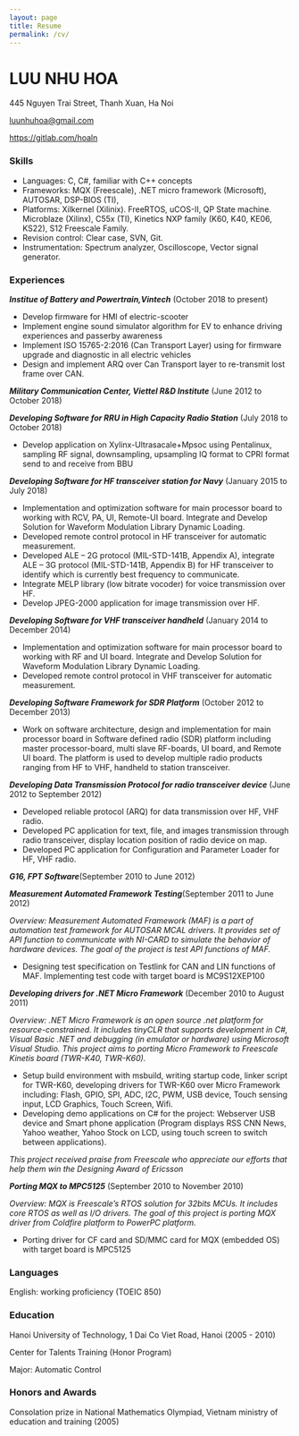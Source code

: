 ```yaml
---
layout: page
title: Resume
permalink: /cv/
---
```


# LUU NHU HOA

445 Nguyen Trai Street, Thanh Xuan, Ha Noi

luunhuhoa@gmail.com

https://gitlab.com/hoaln

### Skills
- Languages: C, C#, familiar with C++ concepts
- Frameworks: MQX	(Freescale),	.NET	micro	framework	(Microsoft),	AUTOSAR,	DSP-BIOS	(TI),
- Platforms: Xilkernel (Xilinix). FreeRTOS, uCOS-II, QP State machine. Microblaze  (Xilinx),  C55x  (TI),  Kinetics  NXP family  (K60,  K40, KE06, KS22),  S12  Freescale Family.
- Revision control: Clear case, SVN, Git.
- Instrumentation: Spectrum analyzer, Oscilloscope, Vector signal generator.

### Experiences

***Institue of Battery and Powertrain,Vintech*** (October 2018 to present)

- Develop firmware for HMI of electric-scooter
- Implement engine sound simulator algorithm for EV to enhance driving experiences and passerby awareness
- Implement ISO 15765-2:2016 (Can Transport Layer) using for firmware upgrade and diagnostic in all electric vehicles
- Design and implement ARQ over Can Transport layer to re-transmit lost frame over CAN.

***Military Communication Center, Viettel R&D Institute*** (June 2012 to October 2018)

***Developing Software for RRU in High Capacity Radio Station*** (July 2018 to October 2018)

- Develop application on Xylinx-Ultrasacale+Mpsoc using Pentalinux, sampling RF signal, downsampling, upsampling IQ format to CPRI format send to and receive from BBU

***Developing Software for HF transceiver station for Navy*** (January 2015 to July 2018)
- Implementation and optimization software for main processor board to working with RCV, PA, UI, Remote-UI board. Integrate and Develop Solution for Waveform Modulation Library Dynamic Loading.
- Developed remote control protocol in HF transceiver for automatic measurement.
- Developed ALE – 2G protocol (MIL-STD-141B, Appendix A), integrate ALE – 3G protocol (MIL-STD-141B, Appendix B) for HF transceiver to identify which is currently best frequency to communicate.
- Integrate MELP library (low bitrate vocoder) for voice transmission over HF.
- Develop JPEG-2000 application for image transmission over HF.

***Developing Software for VHF transceiver handheld*** (January 2014 to December 2014)
- Implementation and optimization software for main processor board to working with RF and UI board. Integrate and Develop Solution for Waveform Modulation Library Dynamic Loading.
- Developed remote control protocol in VHF transceiver for automatic measurement.

***Developing Software Framework for SDR Platform*** (October 2012 to December 2013)
- Work on software architecture, design and implementation for main processor board in Software defined radio (SDR) platform including master processor-board, multi slave RF-boards, UI board, and Remote UI board. The platform is used to develop multiple radio products ranging from HF to VHF, handheld to station transceiver.

***Developing Data Transmission Protocol for radio transceiver device*** (June 2012 to September 2012)
-	Developed reliable protocol (ARQ) for data transmission over HF, VHF radio.
-	Developed PC application for text, file, and images transmission through radio transceiver, display location position of radio device on map.
-	Developed PC application for Configuration and Parameter Loader for HF, VHF radio.

***G16, FPT Software***(September 2010 to June 2012)


***Measurement Automated Framework Testing***(September 2011 to June 2012)

_Overview: Measurement Automated Framework (MAF) is a part of automation test framework for AUTOSAR MCAL drivers. It provides set of API function to communicate with NI-CARD to simulate the behavior of hardware devices. The goal of the project is test API functions of MAF._
- Designing test specification on Testlink for CAN and LIN functions of MAF. Implementing test code with target board is MC9S12XEP100

***Developing drivers for .NET Micro Framework***	(December 2010 to August 2011)

_Overview: .NET Micro Framework is an open source .net platform for resource-constrained. It includes tinyCLR that supports development in C#, Visual Basic .NET and debugging (in emulator or hardware) using Microsoft Visual Studio. This project aims to porting Micro Framework to Freescale Kinetis board (TWR-K40, TWR-K60)._
- Setup build environment with msbuild, writing startup code, linker script for TWR-K60, developing drivers for TWR-K60 over Micro Framework including: Flash, GPIO, SPI, ADC, I2C, PWM, USB device, Touch sensing input, LCD Graphics, Touch Screen, Wifi.
- Developing demo applications on C# for the project: Webserver USB device and Smart phone application (Program displays RSS CNN News, Yahoo weather, Yahoo Stock on LCD, using touch screen to switch between applications).

_This project received praise from Freescale who appreciate our efforts that help them win the Designing Award of Ericsson_

***Porting MQX to MPC5125***	(September 2010 to November 2010)

_Overview: MQX is Freescale’s RTOS solution for 32bits MCUs. It includes core RTOS as well as I/O drivers.
The goal of this project is porting MQX driver from Coldfire platform to PowerPC platform._
- Porting driver for CF card and SD/MMC card for MQX (embedded OS) with target board is MPC5125

### Languages

English: working proficiency (TOEIC 850) 

### Education

Hanoi University of Technology, 1 Dai Co Viet Road, Hanoi	(2005 - 2010)

Center for Talents Training (Honor Program)

Major: Automatic Control

### Honors and Awards

Consolation prize in National Mathematics Olympiad, Vietnam ministry of education and training	(2005)

